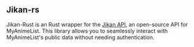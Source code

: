 ## Jikan-rs
Jikan-Rust is an Rust wrapper for the [Jikan API](https://jikan.moe/), an open-source API for MyAnimeList. This library allows you to seamlessly interact with MyAnimeList's public data without needing authentication.

